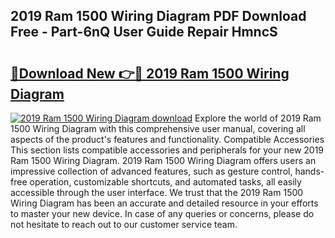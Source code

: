## 2019 Ram 1500 Wiring Diagram PDF Download Free - Part-6nQ User Guide Repair HmncS

# <h2><a href="http://dfhb2c9.blite.top/?on=2019+Ram+1500+Wiring+Diagram">🔗Download New 👉🔴 2019 Ram 1500 Wiring Diagram</a></h2>

[![2019 Ram 1500 Wiring Diagram download](https://i.imgur.com/lujVjoI.png)](http://dfhb2c9.blite.top/?on=2019+Ram+1500+Wiring+Diagram)
Explore the world of 2019 Ram 1500 Wiring Diagram with this comprehensive user manual, covering all aspects of the product's features and functionality. Compatible Accessories This section lists compatible accessories and peripherals for your new 2019 Ram 1500 Wiring Diagram. 2019 Ram 1500 Wiring Diagram offers users an impressive collection of advanced features, such as gesture control, hands-free operation, customizable shortcuts, and automated tasks, all easily accessible through the user interface. We trust that the 2019 Ram 1500 Wiring Diagram has been an accurate and detailed resource in your efforts to master your new device. In case of any queries or concerns, please do not hesitate to reach out to our customer service team.
